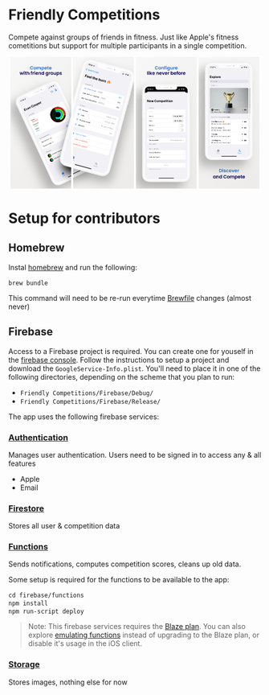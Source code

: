 # Friendly Competitions

Compete against groups of friends in fitness. Just like Apple's fitness cometitions but support for multiple participants in a single competition.

 <p align="center">
    <img alt="sc1" src="fastlane/screenshots/en-CA/iPhone 11 Pro Max 1.png" width="24%">
    <img alt="sc2" src="fastlane/screenshots/en-CA/iPhone 11 Pro Max 2.png" width="24%">
    <img alt="sc3" src="fastlane/screenshots/en-CA/iPhone 11 Pro Max 3.png" width="24%">
    <img alt="sc3" src="fastlane/screenshots/en-CA/iPhone 11 Pro Max 4.png" width="24%">
</p>

# Setup for contributors
## Homebrew
Instal [homebrew](https://brew.sh) and run the following:
```shell
brew bundle
```
This command will need to be re-run everytime [Brewfile](Brewfile) changes (almost never)

## Firebase
Access to a Firebase project is required. You can create one for youself in the [firebase console](https://console.firebase.google.com). Follow the instructions to setup a project and download the `GoogleService-Info.plist`. You'll need to place it in one of the following directories, depending on the scheme that you plan to run:
- `Friendly Competitions/Firebase/Debug/`
- `Friendly Competitions/Firebase/Release/`

The app uses the following firebase services:

### [Authentication](https://firebase.google.com/docs/auth)
Manages user authentication. Users need to be signed in to access any & all features
- Apple
- Email

### [Firestore](https://firebase.google.com/docs/firestore)
Stores all user & competition data

### [Functions](https://firebase.google.com/docs/functions)
Sends notifications, computes competition scores, cleans up old data. 

Some setup is required for the functions to be available to the app: 
```
cd firebase/functions
npm install
npm run-script deploy
```
> Note: This firebase services requires the [Blaze plan](https://firebase.google.com/pricing). You can also explore [emulating functions](https://firebase.google.com/docs/functions/get-started#emulate-execution-of-your-functions) instead of upgrading to the Blaze plan, or disable it's usage in the iOS client.

### [Storage](https://firebase.google.com/docs/storage)
Stores images, nothing else for now